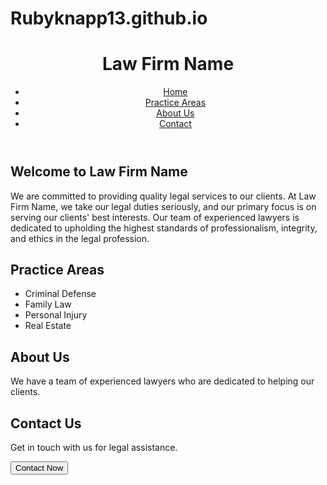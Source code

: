 # Rubyknapp13.github.io
<html lang="en">
<head>
    <meta charset="UTF-8">
    <meta name="viewport" content="width=device-width, initial-scale=1.0">
    <title>Law Firm Website</title>
 
</head>
<body>
    <header>
        <h1>Law Firm Name</h1>
        <nav>
            <ul>
                <li><a href="#home">Home</a></li>
                <li><a href="#practice-areas">Practice Areas</a></li>
                <li><a href="#about-us">About Us</a></li>
                <li><a href="#contact">Contact</a></li>
            </ul>
        </nav>
    </header>
    <section id="home">
        <h2>Welcome to Law Firm Name</h2>
        <p>We are committed to providing quality legal services to our clients. At Law Firm Name, we take our legal duties seriously, and our primary focus is on serving our clients' best interests. Our team of experienced lawyers is dedicated to upholding the highest standards of professionalism, integrity, and ethics in the legal profession.</p>
    </section>
    <section id="practice-areas">
        <h2>Practice Areas</h2>
        <ul>
            <li>Criminal Defense</li>
            <li>Family Law</li>
            <li>Personal Injury</li>
            <li>Real Estate</li>
        </ul>
    </section>
    <section id="about-us">
        <h2>About Us</h2>
        <p>We have a team of experienced lawyers who are dedicated to helping our clients.</p>
    </section>
    <section id="contact">
        <h2>Contact Us</h2>
        <p>Get in touch with us for legal assistance.</p>
        <button id="contact-button">Contact Now</button>
    </section>
    <script>
        // JavaScript for interactivity
        document.getElementById("contact-button").addEventListener("click", function () {
            alert("Please call us at 555-123-4567 or send us an email at info@lawfirmname.com.");
        });
    </script>
</body>
</html>
